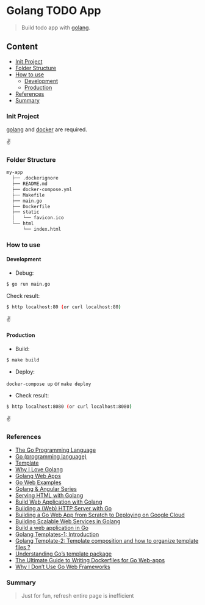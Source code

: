 # Golang TODO App

>Build todo app with [golang](https://golang.org/). 

## Content

- [Init Project](#init-project)
- [Folder Structure](#folder-structure)
- [How to use](#how-to-use)
  - [Development](#development)
  - [Production](#production)
- [References](#references)
- [Summary](#summary)


### Init Project

[golang](https://golang.org) and [docker](https://www.docker.com) are required.

:v:
  
### Folder Structure

```bash
my-app
  ├── .dockerignore
  ├── README.md
  ├── docker-compose.yml
  ├── Makefile
  ├── main.go
  ├── Dockerfile
  ├── static
  │   └── favicon.ico
  └── html
      └── index.html
```

### How to use

#### Development

- Debug:

```bash
$ go run main.go
```

Check result:
```bash
$ http localhost:80 (or curl localhost:80)
```

:v:

#### Production

- Build:

```bash
$ make build
```

- Deploy:

`docker-compose up` or `make deploy`

- Check result:
```bash
$ http localhost:8080 (or curl localhost:8080)
```

:v:

### References

- [The Go Programming Language](https://www.amazon.com/Programming-Language-Addison-Wesley-Professional-Computing/dp/0134190440)
- [Go (programming language)](https://en.wikipedia.org/wiki/Go_(programming_language))
- [Template](https://golang.org/pkg/text/template/)
- [Why I Love Golang](https://medium.com/@saginadir/why-i-love-golang-90085898b4f7)
- [Golang Web Apps](https://reinbach.com/blog/golang-webapps-1/)
- [Go Web Examples](https://gowebexamples.com/)
- [Golang & Angular Series](https://auth0.com/blog/developing-golang-and-angular-apps-part-1-backend-api/#)
- [Serving HTML with Golang](https://meshstudio.io/blog/2017-11-06-serving-html-with-golang/)
- [Build Web Application with Golang](https://astaxie.gitbooks.io/build-web-application-with-golang/en/)
- [Building a (Web) HTTP Server with Go](https://itnext.io/building-a-web-http-server-with-go-6554029b4079)
- [Building a Go Web App from Scratch to Deploying on Google Cloud](https://medium.com/google-cloud/building-a-go-web-app-from-scratch-to-deploying-on-google-cloud-part-1-building-a-simple-go-aee452a2e654)
- [Building Scalable Web Services in Golang](https://medium.com/myntra-engineering/my-journey-with-golang-web-services-4d922a8c9897)
- [Build a web application in Go ](https://www.sohamkamani.com/blog/2017/09/13/how-to-build-a-web-application-in-golang/)
- [Golang Templates-1: Introduction](https://hackernoon.com/golang-template-1-bcb690165663)
- [Golang Template-2: Template composition and how to organize template files ?](https://hackernoon.com/golang-template-2-template-composition-and-how-to-organize-template-files-4cb40bcdf8f6)
- [Understanding Go’s template package](https://medium.com/@IndianGuru/understanding-go-s-template-package-c5307758fab0)
- [The Ultimate Guide to Writing Dockerfiles for Go Web-apps](https://blog.hasura.io/the-ultimate-guide-to-writing-dockerfiles-for-go-web-apps-336efad7012c)
- [Why I Don’t Use Go Web Frameworks](https://medium.com/code-zen/why-i-don-t-use-go-web-frameworks-1087e1facfa4)

### Summary

>Just for fun, refresh entire page is inefficient
